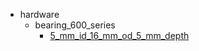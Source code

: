 * hardware
  * bearing_600_series
    * [5_mm_id_16_mm_od_5_mm_depth](hardware/bearing_600_series/5_mm_id_16_mm_od_5_mm_depth)
